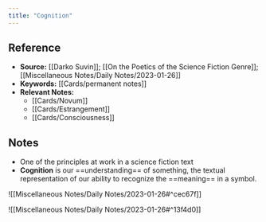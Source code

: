 ```yaml
---
title: "Cognition"
---
```

## Reference
- **Source:** [[Darko Suvin]]; [[On the Poetics of the Science Fiction Genre]]; [[Miscellaneous Notes/Daily Notes/2023-01-26]]
- **Keywords:** [[Cards/permanent notes]]
- **Relevant Notes:** 
	- [[Cards/Novum]]
	- [[Cards/Estrangement]]
	- [[Cards/Consciousness]]
## Notes
- One of the principles at work in a science fiction text
- **Cognition** is our ==understanding== of something, the textual representation of our ability to recognize the ==meaning== in a symbol. 

![[Miscellaneous Notes/Daily Notes/2023-01-26#^cec67f]]

![[Miscellaneous Notes/Daily Notes/2023-01-26#^13f4d0]]
